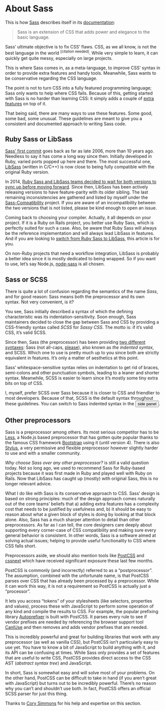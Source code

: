 
# About Sass

This is how [Sass](http://sass-lang.com) describes itself in its [documentation](http://sass-lang.com/documentation/file.SASS_REFERENCE.html):

> Sass is an extension of CSS that adds power and elegance to the basic language.

Sass’ ultimate objective is to fix CSS’ flaws. CSS, as we all know, is not the best language in the world <sup>[citation needed]</sup>. While very simple to learn, it can quickly get quite messy, especially on large projects.

This is where Sass comes in, as a meta-language, to improve CSS’ syntax in order to provide extra features and handy tools. Meanwhile, Sass wants to be conservative regarding the CSS language.

The point is not to turn CSS into a fully featured programming language; Sass only wants to help where CSS fails. Because of this, getting started with Sass is no harder than learning CSS: it simply adds a couple of [extra features](http://sitepoint.com/sass-reference/) on top of it.

That being said, there are many ways to use these features. Some good, some bad, some unusual. These guidelines are meant to give you a consistent and documented approach to writing Sass code.

## Ruby Sass or LibSass

[Sass’ first commit](https://github.com/hcatlin/sass/commit/fa5048ba405619273e474a50400c7243fbff54fe) goes back as far as late 2006, more than 10 years ago. Needless to say it has come a long way since then. Initially developed in Ruby, varied ports popped up here and there. The most successful one, [LibSass](http://webdesign.tutsplus.com/articles/getting-to-know-libsass--cms-23114) (written in C/C++) is now close to being fully compatible with the original Ruby version.

In 2014, [Ruby Sass and LibSass teams decided to wait for both versions to sync up before moving forward](https://github.com/sass/libsass/wiki/The-LibSass-Compatibility-Plan). Since then, LibSass has been actively releasing versions to have feature-parity with its older sibling. The last remaining inconsistencies are gathered and listed by myself under the [Sass-Compatibility](http://sass-compatibility.github.io) project. If you are aware of an incompatibility between the two versions that is not listed, please be kind enough to open an issue.

Coming back to choosing your compiler. Actually, it all depends on your project. If it is a Ruby on Rails project, you better use Ruby Sass, which is perfectly suited for such a case. Also, be aware that Ruby Sass will always be the reference implementation and will always lead LibSass in features. And if you are looking to [switch from Ruby Sass to LibSass](http://www.sitepoint.com/switching-ruby-sass-libsass/), this article is for you.

On non-Ruby projects that need a workflow integration, LibSass is probably a better idea since it is mostly dedicated to being wrapped. So if you want to use, let’s say Node.js, [node-sass](https://github.com/sass/node-sass) is all chosen.

## Sass or SCSS

There is quite a lot of confusion regarding the semantics of the name *Sass*, and for good reason: Sass means both the preprocessor and its own syntax. Not very convenient, is it?

You see, Sass initially described a syntax of which the defining characteristic was its indentation-sensitivity. Soon enough, Sass maintainers decided to close the gap between Sass and CSS by providing a CSS-friendly syntax called *SCSS* for *Sassy CSS*. The motto is: if it’s valid CSS, it’s valid SCSS.

Since then, Sass (the preprocessor) has been providing [two different syntaxes](http://www.sitepoint.com/whats-difference-sass-scss/): Sass (not all-caps, [please](http://sassnotsass.com)), also known as *the indented syntax*, and SCSS. Which one to use is pretty much up to you since both are strictly equivalent in features. It’s only a matter of aesthetics at this point.

Sass’ whitespace-sensitive syntax relies on indentation to get rid of braces, semi-colons and other punctuation symbols, leading to a leaner and shorter syntax. Meanwhile, SCSS is easier to learn since it’s mostly some tiny extra bits on top of CSS.

I, myself, prefer SCSS over Sass because it is closer to CSS and friendlier to most developers. Because of that, SCSS is the default syntax throughout these guidelines. You can switch to Sass indented syntax in the <button type="button" data-a11y-dialog-show="options-panel" class="link-like">side panel</button>.

## Other preprocessors

Sass is a preprocessor among others. Its most serious competitor has to be [Less](http://lesscss.org/), a Node.js based preprocessor that has gotten quite popular thanks to the famous CSS framework [Bootstrap](http://getbootstrap.com/) using it (until version 4). There is also [Stylus](http://learnboost.github.io/stylus/), a very permissive and flexible preprocessor however slightly harder to use and with a smaller community.

*Why choose Sass over any other preprocessor?* is still a valid question today. Not so long ago, we used to recommend Sass for Ruby-based projects because it was first made in Ruby and played well with Ruby on Rails. Now that LibSass has caught up (mostly) with original Sass, this is no longer relevant advice.

What I do like with Sass is its conservative approach to CSS. Sass’ design is based on strong principles: much of the design approach comes naturally out of the core teams’ beliefs that a) adding extra features has a complexity cost that needs to be justified by usefulness and, b) it should be easy to reason about what a given block of styles is doing by looking at that block alone. Also, Sass has a much sharper attention to detail than other preprocessors. As far as I can tell, the core designers care deeply about supporting every corner-case of CSS compatibility and making sure every general behavior is consistent. In other words, Sass is a software aimed at solving actual issues; helping to provide useful functionality to CSS where CSS falls short.

Preprocessors aside, we should also mention tools like [PostCSS](https://github.com/postcss/postcss) and [cssnext](https://cssnext.github.io/) which have received significant exposure these last few months.

PostCSS is commonly (and incorrectly) referred to as a “postprocessor”. The assumption, combined with the unfortunate name, is that PostCSS parses over CSS that has already been processed by a preprocessor. While it can work this way, it is not a requirement so PostCSS is actually just a “processor”.

It lets you access “tokens” of your stylesheets (like selectors, properties and values), process these with JavaScript to perform some operation of any kind and compile the results to CSS. For example, the popular prefixing library [Autoprefixer](https://github.com/postcss/autoprefixer) is built with PostCSS. It parses every rule to see if vendor prefixes are needed by referencing the browser support tool [CanIUse](http://caniuse.com) and then removes and adds vendor prefixes that are needed.

This is incredibly powerful and great for building libraries that work with any preprocessor (as well as vanilla CSS), but PostCSS isn’t particularly easy to use yet. You have to know a bit of JavaScript to build anything with it, and its API can be confusing at times. While Sass only provides a set of features that are useful to write CSS, PostCSS provides direct access to the CSS AST (*abstract syntax tree*) and JavaScript.

In short, Sass is somewhat easy and will solve most of your problems. On the other hand, PostCSS can be difficult to take in hand (if you aren’t great with JavaScript) but turns out to be incredibly powerful. There’s no reason why you can’t and shouldn’t use both. In fact, PostCSS offers an official SCSS parser for just this thing.

<div class="note">
  <p>Thanks to <a href="https://github.com/corysimmons">Cory Simmons</a> for his help and expertise on this section.</p>
</div>
